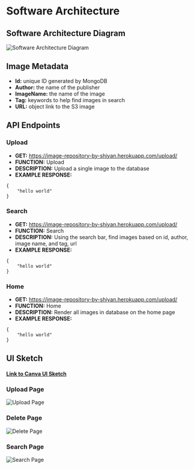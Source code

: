 # Software Architecture

## Software Architecture Diagram
![Software Architecture Diagram](https://github.com/shiyanboxer/Image-Repository/blob/main/Images/Software%20Architecture.jpg)

## Image Metadata
- **Id:** unique ID generated by MongoDB
- **Author:** the name of the publisher
- **ImageName:** the name of the image 
- **Tag:** keywords to help find images in search
- **URL:** object link to the S3 image

## API Endpoints 
### Upload

- **GET:** https://image-repository-by-shiyan.herokuapp.com/upload/
- **FUNCTION:** Upload
- **DESCRIPTION:** Upload a single image to the database
- **EXAMPLE RESPONSE:**
```
{
    "hello world"
}
```

### Search 
- **GET:** https://image-repository-by-shiyan.herokuapp.com/upload/
- **FUNCTION:** Search 
- **DESCRIPTION:** Using the search bar, find images based on id, author, image name, and tag, url
- **EXAMPLE RESPONSE:**
```
{
    "hello world"
}
```

### Home 
- **GET:** https://image-repository-by-shiyan.herokuapp.com/upload/
- **FUNCTION:** Home 
- **DESCRIPTION:** Render all images in database on the home page
- **EXAMPLE RESPONSE:**
```
{
    "hello world"
}
```

## UI Sketch
#### [Link to Canva UI Sketch](https://www.canva.com/design/DAESGml4OFA/LBsdoaznuoKjHrcryXtiRQ/view?website#2:search-2)

### Upload Page
![Upload Page](https://github.com/shiyanboxer/Image-Repository/blob/main/Images/2.png)

### Delete Page
![Delete Page](https://github.com/shiyanboxer/Image-Repository/blob/main/Images/3.png)

### Search Page
![Search Page](https://github.com/shiyanboxer/Image-Repository/blob/main/Images/4.png)
